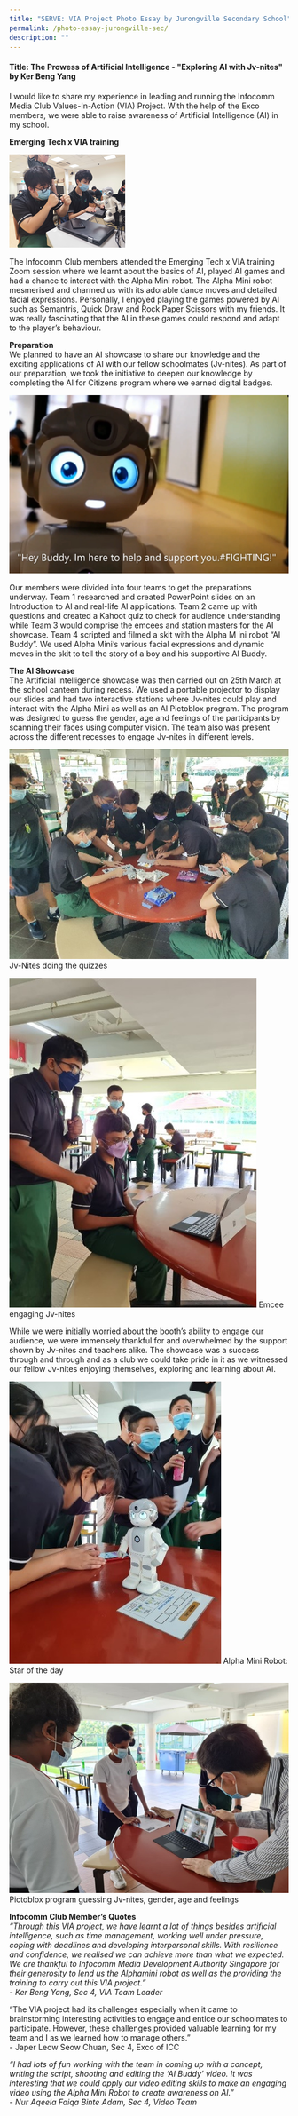 ```yaml
---
title: "SERVE: VIA Project Photo Essay by Jurongville Secondary School"
permalink: /photo-essay-jurongville-sec/
description: ""
---
```

#### Title: The Prowess of Artificial Intelligence - "Exploring AI with Jv-nites" by Ker Beng Yang

I would like to share my experience in leading and running the Infocomm Media Club Values-In-Action (VIA) Project. With the help of the Exco members, we were able to raise awareness of Artificial Intelligence (AI) in my school. 

**Emerging Tech x VIA training**

![](/images/events/competitions/jv%201.png)

The Infocomm Club members attended the Emerging Tech x VIA training Zoom session where we learnt about the basics of AI, played AI games and had a chance to interact with the Alpha Mini robot. The Alpha Mini robot mesmerised and charmed us with its adorable dance moves and detailed facial expressions. Personally, I enjoyed playing the games powered by AI such as Semantris, Quick Draw and Rock Paper Scissors with my friends. It was really fascinating that the AI in these games could respond and adapt to the player’s behaviour. 

**Preparation**<br>
We planned to have an AI showcase to share our knowledge and the exciting applications of AI with our fellow schoolmates (Jv-nites). As part of our preparation, we took the initiative to deepen our knowledge by completing the AI for Citizens program where we earned digital badges. 

![](/images/events/competitions/jv%202.png)

Our members were divided into four teams to get the preparations underway. Team 1 researched and created PowerPoint slides on an Introduction to AI and real-life AI applications. Team 2 came up with questions and created a Kahoot quiz to check for audience understanding while Team 3 would comprise the emcees and station masters for the AI showcase. Team 4 scripted and filmed a skit with the Alpha M ini robot “AI Buddy”. We used Alpha Mini’s various facial expressions and dynamic moves in the skit to tell the story of a boy and his supportive AI Buddy. 

**The AI Showcase**<br>
The Artificial Intelligence showcase was then carried out on 25th March at the school canteen during recess. We used a portable projector to display our slides and had two interactive stations where Jv-nites could play and interact with the Alpha Mini as well as an AI Pictoblox program. The program was designed to guess the gender, age and feelings of the participants by scanning their faces using computer vision. The team also was present across the different recesses to engage Jv-nites in different levels. 

![](/images/events/competitions/jv%204.jpg)
Jv-Nites doing the quizzes 

![](/images/events/competitions/jv%205.jpg)
Emcee engaging Jv-nites 

While we were initially worried about the booth’s ability to engage our audience, we were immensely thankful for and overwhelmed by the support shown by Jv-nites and teachers alike. The showcase was a success through and through and as a club we could take pride in it as we witnessed our fellow Jv-nites enjoying themselves, exploring and learning about AI. 

![](/images/events/competitions/jv%208.jpg)
Alpha Mini Robot: Star of the day 

![](/images/events/competitions/jv%2010.jpg)
Pictoblox program guessing Jv-nites, gender, age and feelings

**Infocomm Club Member’s Quotes** <br>
*“Through this VIA project, we have learnt a lot of things besides artificial intelligence, such as time management, working well under pressure, coping with deadlines and developing interpersonal skills. With resilience and confidence, we realised we can achieve more than what we expected. We are thankful to Infocomm Media Development Authority Singapore for their generosity to lend us the Alphamini robot as well as the providing the training to carry out this VIA project.” 
<br>- Ker Beng Yang, Sec 4, VIA Team Leader*

“The VIA project had its challenges especially when it came to brainstorming interesting activities to engage and entice our schoolmates to participate. However, these challenges provided valuable learning for my team and I as we learned how to manage others.”
<br>- Japer Leow Seow Chuan, Sec 4, Exco of ICC

*“I had lots of fun working with the team in coming up with a concept, writing the script, shooting and editing the ‘AI Buddy’ video. It was interesting that we could apply our video editing skills to make an engaging video using the Alpha Mini Robot to create awareness on AI.”
<br>- Nur Aqeela Faiqa Binte Adam, Sec 4, Video Team*